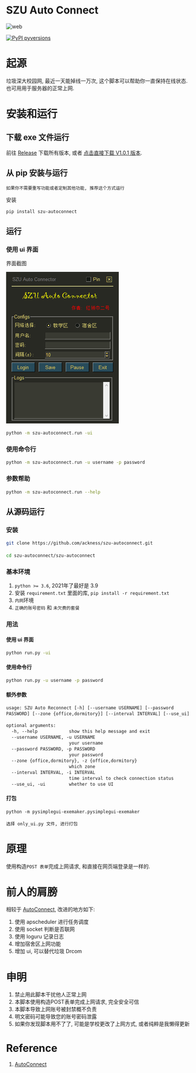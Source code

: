 # SZU Auto Connect

![web](https://img.shields.io/badge/SZU--AutoConnect-v1.0.0-green)

[![PyPI pyversions](https://img.shields.io/pypi/pyversions/szu-autoconnect)](https://pypi.python.org/pypi/szu-autoconnect/)

# 起源

垃圾深大校园网, 最近一天能掉线一万次, 这个脚本可以帮助你一直保持在线状态. 也可用用于服务器的正常上网.

# 安装和运行

## 下载 exe 文件运行

前往 [Release](https://github.com/ackness/szu-autoconnect/releases) 下载所有版本, 
或者 [点击直接下载 V1.0.1 版本](https://github.com/ackness/szu-autoconnect/releases/download/v1.0.1/SZU-AutoConnect-V1.0.1.exe).

## 从 pip 安装与运行 

`如果你不需要重写功能或者定制其他功能, 推荐这个方式运行`

安装

```bash
pip install szu-autoconnect
```

## 运行

### 使用 ui 界面

界面截图

![](_assets/ui.png)

```bash
python -m szu-autoconnect.run -ui
```

### 使用命令行

```bash
python -m szu-autoconnect.run -u username -p password
```

### 参数帮助

```bash
python -m szu-autoconnect.run --help
```

## 从源码运行

### 安装

```bash
git clone https://github.com/ackness/szu-autoconnect.git

cd szu-autoconnect/szu-autoconnect
```

### 基本环境
1. `python >= 3.6`, 2021年了最好是 3.9 
2. 安装 `requirement.txt` 里面的库, `pip install -r requirement.txt`
3. `内网`环境
4. `正确的账号密码` 和 `未欠费的套餐`

### 用法

#### 使用 ui 界面

```bash
python run.py -ui
```

#### 使用命令行

```bash
python run.py -u username -p password
```

#### 额外参数

```
usage: SZU Auto Reconnect [-h] [--username USERNAME] [--password PASSWORD] [--zone {office,dormitory}] [--interval INTERVAL] [--use_ui]

optional arguments:
  -h, --help            show this help message and exit
  --username USERNAME, -u USERNAME
                        your username
  --password PASSWORD, -p PASSWORD
                        your password
  --zone {office,dormitory}, -z {office,dormitory}
                        which zone
  --interval INTERVAL, -i INTERVAL
                        time interval to check connection status
  --use_ui, -ui         whether to use UI

```

#### 打包

```
python -m pysimplegui-exemaker.pysimplegui-exemaker

选择 only_ui.py 文件, 进行打包
```

# 原理

使用构造`POST 表单`完成上网请求, 和直接在网页端登录是一样的.


# 前人的肩膀

相较于 [AutoConnect](https://github.com/LinusWu/AutoConnect), 改进的地方如下:

1. 使用 apscheduler 进行任务调度
2. 使用 socket 判断是否联网
3. 使用 loguru 记录日志
4. 增加宿舍区上网功能
5. 增加 ui, 可以替代垃圾 Drcom


# 申明

1. 禁止用此脚本干扰他人正常上网
2. 本脚本使用构造POST表单完成上网请求, 完全安全可信
3. 本脚本导致上网账号被封禁概不负责 
4. 明文密码可能导致您的账号密码泄露
5. 如果你发现脚本用不了了, 可能是学校更改了上网方式, 或者纯粹是我懒得更新

# Reference

1. [AutoConnect](https://github.com/LinusWu/AutoConnect)
